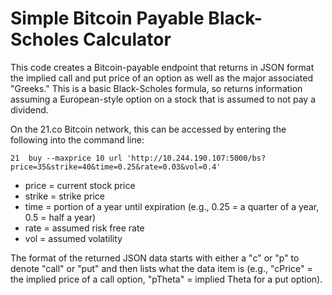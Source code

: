 # Simple Bitcoin Payable Black-Scholes Calculator

This code creates a Bitcoin-payable endpoint that returns in JSON format the implied call and put price of an option as well as the major associated "Greeks."  This is a basic Black-Scholes formula, so returns information assuming a European-style option on a stock that is assumed to not pay a dividend.

On the 21.co Bitcoin network, this can be accessed by entering the following into the command line:

```21  buy --maxprice 10 url 'http://10.244.190.107:5000/bs?price=35&strike=40&time=0.25&rate=0.03&vol=0.4'```

* price  = current stock price
* strike = strike price
* time   = portion of a year until expiration (e.g., 0.25 = a quarter of a year, 0.5 = half a year)
* rate   = assumed risk free rate
* vol    = assumed volatility

The format of the returned JSON data starts with either a "c" or "p" to denote "call" or "put" and then lists what the data item is (e.g., "cPrice" = the implied price of a call option, "pTheta" = implied Theta for a put option).

